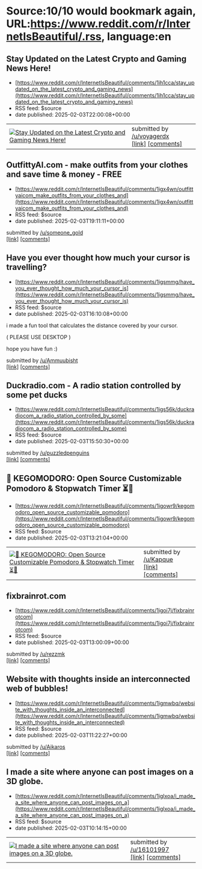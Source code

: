 # Source:10/10 would bookmark again, URL:https://www.reddit.com/r/InternetIsBeautiful/.rss, language:en

## Stay Updated on the Latest Crypto and Gaming News Here!
 - [https://www.reddit.com/r/InternetIsBeautiful/comments/1ih1cca/stay_updated_on_the_latest_crypto_and_gaming_news](https://www.reddit.com/r/InternetIsBeautiful/comments/1ih1cca/stay_updated_on_the_latest_crypto_and_gaming_news)
 - RSS feed: $source
 - date published: 2025-02-03T22:00:08+00:00

<table> <tr><td> <a href="https://www.reddit.com/r/InternetIsBeautiful/comments/1ih1cca/stay_updated_on_the_latest_crypto_and_gaming_news/"> <img src="https://external-preview.redd.it/Jrri9pD3ORM4bYJog6MjcuzvnpFJnMHzXeGkEcA5Lpc.jpg?width=640&amp;crop=smart&amp;auto=webp&amp;s=c4c358902ed9fd7487c7b9a221653f5e53193ab4" alt="Stay Updated on the Latest Crypto and Gaming News Here!" title="Stay Updated on the Latest Crypto and Gaming News Here!" /> </a> </td><td> &#32; submitted by &#32; <a href="https://www.reddit.com/user/voyagerdx"> /u/voyagerdx </a> <br/> <span><a href="http://www.voyagerknows.com/">[link]</a></span> &#32; <span><a href="https://www.reddit.com/r/InternetIsBeautiful/comments/1ih1cca/stay_updated_on_the_latest_crypto_and_gaming_news/">[comments]</a></span> </td></tr></table>

## OutfittyAI.com - make outfits from your clothes and save time & money - FREE
 - [https://www.reddit.com/r/InternetIsBeautiful/comments/1igx4wn/outfittyaicom_make_outfits_from_your_clothes_and](https://www.reddit.com/r/InternetIsBeautiful/comments/1igx4wn/outfittyaicom_make_outfits_from_your_clothes_and)
 - RSS feed: $source
 - date published: 2025-02-03T19:11:11+00:00

&#32; submitted by &#32; <a href="https://www.reddit.com/user/someone_gold"> /u/someone_gold </a> <br/> <span><a href="https://outfittyai.com/">[link]</a></span> &#32; <span><a href="https://www.reddit.com/r/InternetIsBeautiful/comments/1igx4wn/outfittyaicom_make_outfits_from_your_clothes_and/">[comments]</a></span>

## Have you ever thought how much your cursor is travelling?
 - [https://www.reddit.com/r/InternetIsBeautiful/comments/1igsmmg/have_you_ever_thought_how_much_your_cursor_is](https://www.reddit.com/r/InternetIsBeautiful/comments/1igsmmg/have_you_ever_thought_how_much_your_cursor_is)
 - RSS feed: $source
 - date published: 2025-02-03T16:10:08+00:00

<!-- SC_OFF --><div class="md"><p>i made a fun tool that calculates the distance covered by your cursor. </p> <p>( PLEASE USE DESKTOP )</p> <p>hope you have fun :)</p> </div><!-- SC_ON --> &#32; submitted by &#32; <a href="https://www.reddit.com/user/Ammuubisht"> /u/Ammuubisht </a> <br/> <span><a href="https://www.stilest.com/cursome">[link]</a></span> &#32; <span><a href="https://www.reddit.com/r/InternetIsBeautiful/comments/1igsmmg/have_you_ever_thought_how_much_your_cursor_is/">[comments]</a></span>

## Duckradio.com - A radio station controlled by some pet ducks
 - [https://www.reddit.com/r/InternetIsBeautiful/comments/1igs56k/duckradiocom_a_radio_station_controlled_by_some](https://www.reddit.com/r/InternetIsBeautiful/comments/1igs56k/duckradiocom_a_radio_station_controlled_by_some)
 - RSS feed: $source
 - date published: 2025-02-03T15:50:30+00:00

&#32; submitted by &#32; <a href="https://www.reddit.com/user/puzzledpenguins"> /u/puzzledpenguins </a> <br/> <span><a href="https://duckradio.com">[link]</a></span> &#32; <span><a href="https://www.reddit.com/r/InternetIsBeautiful/comments/1igs56k/duckradiocom_a_radio_station_controlled_by_some/">[comments]</a></span>

## 🎯 KEGOMODORO: Open Source Customizable Pomodoro & Stopwatch Timer ⏳🚀
 - [https://www.reddit.com/r/InternetIsBeautiful/comments/1igowr9/kegomodoro_open_source_customizable_pomodoro](https://www.reddit.com/r/InternetIsBeautiful/comments/1igowr9/kegomodoro_open_source_customizable_pomodoro)
 - RSS feed: $source
 - date published: 2025-02-03T13:21:04+00:00

<table> <tr><td> <a href="https://www.reddit.com/r/InternetIsBeautiful/comments/1igowr9/kegomodoro_open_source_customizable_pomodoro/"> <img src="https://external-preview.redd.it/ht57Tb1y-91VEkn2OdjvBOlK9j2zEQ3p0GBBjCmHNWU.jpg?width=640&amp;crop=smart&amp;auto=webp&amp;s=723f49a0d85e7103295e79f134f2c23e30bc4c86" alt="🎯 KEGOMODORO: Open Source Customizable Pomodoro &amp; Stopwatch Timer ⏳🚀" title="🎯 KEGOMODORO: Open Source Customizable Pomodoro &amp; Stopwatch Timer ⏳🚀" /> </a> </td><td> &#32; submitted by &#32; <a href="https://www.reddit.com/user/Kapque"> /u/Kapque </a> <br/> <span><a href="https://github.com/Kagankakao/KEGOMODORO">[link]</a></span> &#32; <span><a href="https://www.reddit.com/r/InternetIsBeautiful/comments/1igowr9/kegomodoro_open_source_customizable_pomodoro/">[comments]</a></span> </td></tr></table>

## fixbrainrot.com
 - [https://www.reddit.com/r/InternetIsBeautiful/comments/1igoi7j/fixbrainrotcom](https://www.reddit.com/r/InternetIsBeautiful/comments/1igoi7j/fixbrainrotcom)
 - RSS feed: $source
 - date published: 2025-02-03T13:00:09+00:00

&#32; submitted by &#32; <a href="https://www.reddit.com/user/rezzmk"> /u/rezzmk </a> <br/> <span><a href="http://fixbrainrot.com">[link]</a></span> &#32; <span><a href="https://www.reddit.com/r/InternetIsBeautiful/comments/1igoi7j/fixbrainrotcom/">[comments]</a></span>

## Website with thoughts inside an interconnected web of bubbles!
 - [https://www.reddit.com/r/InternetIsBeautiful/comments/1igmwbq/website_with_thoughts_inside_an_interconnected](https://www.reddit.com/r/InternetIsBeautiful/comments/1igmwbq/website_with_thoughts_inside_an_interconnected)
 - RSS feed: $source
 - date published: 2025-02-03T11:22:27+00:00

&#32; submitted by &#32; <a href="https://www.reddit.com/user/Aikaros"> /u/Aikaros </a> <br/> <span><a href="https://aphantasia.io">[link]</a></span> &#32; <span><a href="https://www.reddit.com/r/InternetIsBeautiful/comments/1igmwbq/website_with_thoughts_inside_an_interconnected/">[comments]</a></span>

## I made a site where anyone can post images on a 3D globe.
 - [https://www.reddit.com/r/InternetIsBeautiful/comments/1iglxoa/i_made_a_site_where_anyone_can_post_images_on_a](https://www.reddit.com/r/InternetIsBeautiful/comments/1iglxoa/i_made_a_site_where_anyone_can_post_images_on_a)
 - RSS feed: $source
 - date published: 2025-02-03T10:14:15+00:00

<table> <tr><td> <a href="https://www.reddit.com/r/InternetIsBeautiful/comments/1iglxoa/i_made_a_site_where_anyone_can_post_images_on_a/"> <img src="https://external-preview.redd.it/i8t9Bbq6fFhsUvcfUBwmx2MqgIaMrVibk114v64W2Rw.jpg?width=216&amp;crop=smart&amp;auto=webp&amp;s=1b37e7a688bae5bb9337ba571df82fffa32c4bba" alt="I made a site where anyone can post images on a 3D globe." title="I made a site where anyone can post images on a 3D globe." /> </a> </td><td> &#32; submitted by &#32; <a href="https://www.reddit.com/user/16101997"> /u/16101997 </a> <br/> <span><a href="https://picto.world/">[link]</a></span> &#32; <span><a href="https://www.reddit.com/r/InternetIsBeautiful/comments/1iglxoa/i_made_a_site_where_anyone_can_post_images_on_a/">[comments]</a></span> </td></tr></table>


